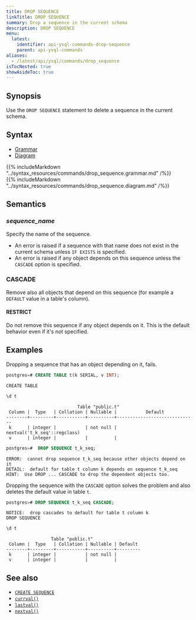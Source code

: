 ```yaml
---
title: DROP SEQUENCE
linkTitle: DROP SEQUENCE
summary: Drop a sequence in the current schema
description: DROP SEQUENCE
menu:
  latest:
    identifier: api-ysql-commands-drop-sequence
    parent: api-ysql-commands
aliases:
  - /latest/api/ysql/commands/drop_sequence
isTocNested: true
showAsideToc: true
---
```


## Synopsis

Use the `DROP SEQUENCE` statement to delete a sequence in the current schema.

## Syntax

<ul class="nav nav-tabs nav-tabs-yb">
  <li >
    <a href="#grammar" class="nav-link active" id="grammar-tab" data-toggle="tab" role="tab" aria-controls="grammar" aria-selected="true">
      <i class="fas fa-file-alt" aria-hidden="true"></i>
      Grammar
    </a>
  </li>
  <li>
    <a href="#diagram" class="nav-link" id="diagram-tab" data-toggle="tab" role="tab" aria-controls="diagram" aria-selected="false">
      <i class="fas fa-project-diagram" aria-hidden="true"></i>
      Diagram
    </a>
  </li>
</ul>

<div class="tab-content">
  <div id="grammar" class="tab-pane fade show active" role="tabpanel" aria-labelledby="grammar-tab">
    {{% includeMarkdown "../syntax_resources/commands/drop_sequence.grammar.md" /%}}
  </div>
  <div id="diagram" class="tab-pane fade" role="tabpanel" aria-labelledby="diagram-tab">
    {{% includeMarkdown "../syntax_resources/commands/drop_sequence.diagram.md" /%}}
  </div>
</div>

## Semantics

### *sequence_name*

Specify the name of the sequence.

- An error is raised if a sequence with that name does not exist in the current schema unless `IF EXISTS` is specified.
- An error is raised if any object depends on this sequence unless the `CASCADE` option is specified.

### CASCADE

Remove also all objects that depend on this sequence (for example a `DEFAULT` value in a table's column).

#### RESTRICT

Do not remove this sequence if any object depends on it. This is the default behavior even if it's not specified.

## Examples

Dropping a sequence that has an object depending on it, fails.

```sql
postgres=# CREATE TABLE t(k SERIAL, v INT);
```

```
CREATE TABLE
```

```sql
\d t
```

```
                           Table "public.t"
 Column |  Type   | Collation | Nullable |           Default
--------+---------+-----------+----------+------------------------------
 k      | integer |           | not null | nextval('t_k_seq'::regclass)
 v      | integer |           |          |
```

```sql
postgres=#  DROP SEQUENCE t_k_seq;
```

```
ERROR:  cannot drop sequence t_k_seq because other objects depend on it
DETAIL:  default for table t column k depends on sequence t_k_seq
HINT:  Use DROP ... CASCADE to drop the dependent objects too.
```

Dropping the sequence with the `CASCADE` option solves the problem and also deletes the default value in table `t`.

```sql
postgres=# DROP SEQUENCE t_k_seq CASCADE;
```

```
NOTICE:  drop cascades to default for table t column k
DROP SEQUENCE
```

```sql
\d t
```

```
                 Table "public.t"
 Column |  Type   | Collation | Nullable | Default
--------+---------+-----------+----------+---------
 k      | integer |           | not null |
 v      | integer |           |          |

```

## See also

- [`CREATE SEQUENCE`](../ddl_create_sequence)
- [`currval()`](../currval_sequence)
- [`lastval()`](../lastval_sequence)
- [`nextval()`](../nextval_sequence)
